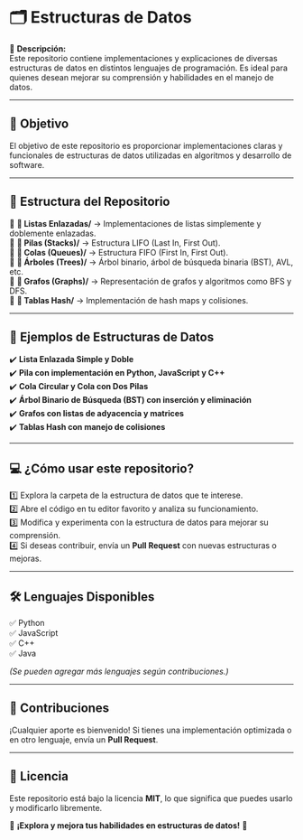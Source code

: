 # 🗂️ Estructuras de Datos

📌 **Descripción:**  
Este repositorio contiene implementaciones y explicaciones de diversas estructuras de datos en distintos lenguajes de programación. Es ideal para quienes desean mejorar su comprensión y habilidades en el manejo de datos.  

---

## 🎯 Objetivo

El objetivo de este repositorio es proporcionar implementaciones claras y funcionales de estructuras de datos utilizadas en algoritmos y desarrollo de software.  

---

## 📂 Estructura del Repositorio

🔹 **📂 Listas Enlazadas/** → Implementaciones de listas simplemente y doblemente enlazadas.  
🔹 **📂 Pilas (Stacks)/** → Estructura LIFO (Last In, First Out).  
🔹 **📂 Colas (Queues)/** → Estructura FIFO (First In, First Out).  
🔹 **📂 Árboles (Trees)/** → Árbol binario, árbol de búsqueda binaria (BST), AVL, etc.  
🔹 **📂 Grafos (Graphs)/** → Representación de grafos y algoritmos como BFS y DFS.  
🔹 **📂 Tablas Hash/** → Implementación de hash maps y colisiones.  

---

## 📌 Ejemplos de Estructuras de Datos

✔️ **Lista Enlazada Simple y Doble**  
✔️ **Pila con implementación en Python, JavaScript y C++**  
✔️ **Cola Circular y Cola con Dos Pilas**  
✔️ **Árbol Binario de Búsqueda (BST) con inserción y eliminación**  
✔️ **Grafos con listas de adyacencia y matrices**  
✔️ **Tablas Hash con manejo de colisiones**  

---

## 💻 ¿Cómo usar este repositorio?

1️⃣ Explora la carpeta de la estructura de datos que te interese.  
2️⃣ Abre el código en tu editor favorito y analiza su funcionamiento.  
3️⃣ Modifica y experimenta con la estructura de datos para mejorar su comprensión.  
4️⃣ Si deseas contribuir, envía un **Pull Request** con nuevas estructuras o mejoras.  

---

## 🛠 Lenguajes Disponibles

✅ Python  
✅ JavaScript  
✅ C++  
✅ Java  

*(Se pueden agregar más lenguajes según contribuciones.)*  

---

## 🤝 Contribuciones  

¡Cualquier aporte es bienvenido! Si tienes una implementación optimizada o en otro lenguaje, envía un **Pull Request**.  

---

## 📜 Licencia  
Este repositorio está bajo la licencia **MIT**, lo que significa que puedes usarlo y modificarlo libremente.  

📌 **¡Explora y mejora tus habilidades en estructuras de datos!** 🚀
